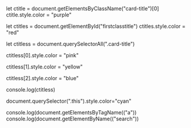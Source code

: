 let ctitle = document.getElementsByClassName("card-title")[0]
ctitle.style.color = "purple" 

let ctitles = document.getElementById("firstclasstitle")
ctitles.style.color = "red"

let ctitless = document.querySelectorAll(".card-title")

ctitless[0].style.color = "pink"

ctitless[1].style.color = "yellow"

ctitless[2].style.color = "blue"

console.log(ctitless)

document.querySelector(".this").style.color="cyan"

console.log(document.getElementsByTagName(("a"))
console.log(document.getElementByName(("search"))
